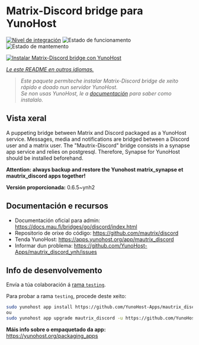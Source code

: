 <!--
NOTA: Este README foi creado automáticamente por <https://github.com/YunoHost/apps/tree/master/tools/readme_generator>
NON debe editarse manualmente.
-->

# Matrix-Discord bridge para YunoHost

[![Nivel de integración](https://dash.yunohost.org/integration/mautrix_discord.svg)](https://dash.yunohost.org/appci/app/mautrix_discord) ![Estado de funcionamento](https://ci-apps.yunohost.org/ci/badges/mautrix_discord.status.svg) ![Estado de mantemento](https://ci-apps.yunohost.org/ci/badges/mautrix_discord.maintain.svg)

[![Instalar Matrix-Discord bridge con YunoHost](https://install-app.yunohost.org/install-with-yunohost.svg)](https://install-app.yunohost.org/?app=mautrix_discord)

*[Le este README en outros idiomas.](./ALL_README.md)*

> *Este paquete permíteche instalar Matrix-Discord bridge de xeito rápido e doado nun servidor YunoHost.*  
> *Se non usas YunoHost, le a [documentación](https://yunohost.org/install) para saber como instalalo.*

## Vista xeral

A puppeting bridge between Matrix and Discord packaged as a YunoHost service. Messages, media and notifications are bridged between a Discord user and a matrix user. The "Mautrix-Discord" bridge consists in a synapse app service and relies on postgresql. Therefore, Synapse for YunoHost should be installed beforehand.

**Attention: always backup and restore the Yunohost matrix_synapse et mautrix_discord apps together!**


**Versión proporcionada:** 0.6.5~ynh2
## Documentación e recursos

- Documentación oficial para admin: <https://docs.mau.fi/bridges/go/discord/index.html>
- Repositorio de orixe do código: <https://github.com/mautrix/discord>
- Tenda YunoHost: <https://apps.yunohost.org/app/mautrix_discord>
- Informar dun problema: <https://github.com/YunoHost-Apps/mautrix_discord_ynh/issues>

## Info de desenvolvemento

Envía a túa colaboración á [rama `testing`](https://github.com/YunoHost-Apps/mautrix_discord_ynh/tree/testing).

Para probar a rama `testing`, procede deste xeito:

```bash
sudo yunohost app install https://github.com/YunoHost-Apps/mautrix_discord_ynh/tree/testing --debug
ou
sudo yunohost app upgrade mautrix_discord -u https://github.com/YunoHost-Apps/mautrix_discord_ynh/tree/testing --debug
```

**Máis info sobre o empaquetado da app:** <https://yunohost.org/packaging_apps>
